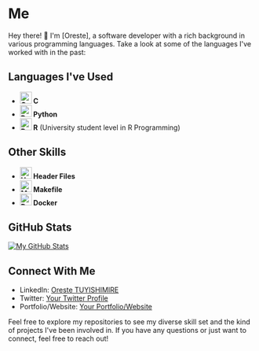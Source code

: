 # Me

Hey there! 👋 I'm [Oreste], a software developer with a rich background in various programming languages. Take a look at some of the languages I've worked with in the past:

## Languages I've Used

- **<img src="https://img.icons8.com/color/48/000000/c-programming.png" alt="C Icon" width="24"/> C**
- **<img src="https://img.icons8.com/color/48/000000/python.png" alt="Python Icon" width="24"/> Python**
- **<img src="https://img.icons8.com/color/48/000000/r.png" alt="R Icon" width="24"/> R** (University student level in R Programming)

## Other Skills

- **<img src="https://img.icons8.com/windows/32/000000/source-code.png" alt="Header Files Icon" width="24"/> Header Files**
- **<img src="https://img.icons8.com/color/48/000000/makefile.png" alt="Makefile Icon" width="24"/> Makefile**
- **<img src="https://img.icons8.com/color/48/000000/docker.png" alt="Docker Icon" width="24"/> Docker**

## GitHub Stats

[![My GitHub Stats](https://github-readme-stats.vercel.app/api?username=tuoreste&show_icons=true&theme=radical)](https://github.com/tuoreste)

## Connect With Me

- LinkedIn: [Oreste TUYISHIMIRE](http://linkedin.com/in/oreste-tuyishimire-a39770190)
- Twitter: [Your Twitter Profile](link-to-twitter)
- Portfolio/Website: [Your Portfolio/Website](link-to-portfolio)

Feel free to explore my repositories to see my diverse skill set and the kind of projects I've been involved in. If you have any questions or just want to connect, feel free to reach out!
